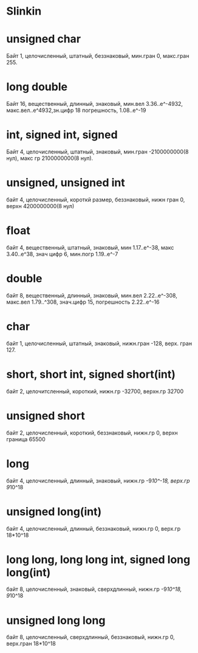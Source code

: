 # Slinkin

# unsigned char
  Байт 1,
  целочисленный,
  штатный,
  беззнаковый,
  мин.гран 0,
  макс.гран 255.
  
# long double
  Байт 16, вещественный, длинный, знаковый, мин.вел 3.36..е^-4932, макс.вел..е^4932,зн.цифр 18 погрешность, 1.08..e^-19
  
# int, signed int, signed
  Байт 4, целочисленный, штатный, знаковый, мин.гран -2100000000(8 нул), макс гр 2100000000(8 нул).
  
# unsigned, unsigned int
  байт 4, целочисленный, короткй размер, беззнаковый, нижн гран 0, верхн 4200000000(8 нул)
  
# float 
  байт 4, вещественный, штатный, знаковый, мин 1.17..е^-38, макс 3.40..е^38, знач цифр 6, мин.погр 1.19..е^-7
  
# double
  байт 8, вещественный, длинный, знаковый, мин.вел 2.22..е^-308, макс.вел 1.79..^308, знач.цифр 15, погрешность 2.22..е^-16
  
# char
  байт 1, целочисленный, штатный, знаковый, нижн.гран -128, верх. гран 127.
  
# short, short int, signed short(int)
  байт 2, целочитсленный, короткий, нижн.гр -32700, верхн.гр 32700
  
# unsigned short
  байт 2, целочисленный, короткий, беззнаковый, нижн.гр 0, верхн граница 65500

# long
  байт 4, целочисленный, длинный, знаковый, нижн.гр -9*10^-18, верх.гр 9*10^18
  
# unsigned long(int)
  байт 4, целочисленный, длинный, беззнаковый, нижн.гр 0, верх.гр 18*10^18

# long long, long long int, signed long long(int)
  байт 8, целочисленный, знаковый, сверхдлинный, нижн.гр -9*10^18, 9*10^18
  
# unsigned long long
  байт 8, целочисленный, сверхдлинный, беззнаковый, нижн.гр 0, верх.гран 18*10^18


